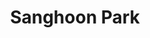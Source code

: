 ---
# Display name
name: Sanghoon Park
# Username (this should match the folder name)
authors:
- Sanghoon Park

# Short bio (displayed in user profile at end of posts)
bio: 

    
# Enter email to display Gravatar (if Gravatar enabled in Config)
email: ""

# Interest shown on the main page
# interests:
# - Transitional Justice
# - Authoritarianism

# Organizations/Affiliations
organizations:
# - name: National Cheng Kung University
#   url: "https://www.ncku.edu.tw/"
  
# Role/position
role: Senior researcher <br/> [Kangwon Institute for Unification Studies, Republic of Korea](https://kius.kangwon.ac.kr/) <br/> [Personal website](https://sanghoon-park.com/)

# Social/Academic Networking
# For available icons, see: https://sourcethemes.com/academic/docs/widgets/#icons
#   For an email link, use "fas" icon pack, "envelope" icon, and a link in the
#   form "mailto:your-email@example.com" or "#contact" for contact widget.
# social:
# - icon: envelope
#   icon_pack: fas
#   link: mailto:howard.hl.liu@gmail.com
# - icon: twitter
#   icon_pack: fab
#   link: https://twitter.com/haoliuhoward
# - icon: google-scholar
#   icon_pack: ai
#   link: https://scholar.google.com/citations?user=63cHmyAAAAAJ&hl=en&citsig=AMD79or9Vlegpr0-m-JmGzsddPIcTAZ2BA
# - icon: github
#   icon_pack: fab
#   link: https://github.com/haoliuhoward
# - icon: calendar-alt
#   icon_pack: far
#   link: https://calendly.com/howard-hl-liu/office-hour-meeting-15-minutes
# Link to a PDF of your resume/CV from the About widget.
# To enable, copy your resume/CV to `static/files/cv.pdf` and uncomment the lines below.  
# - icon: cv
#   icon_pack: ai
#   link: files/liu_cv.pdf
  
# Is this the primary user of the site?
superuser: false
title: Sanghoon Park

# Organizational groups that you belong to (for People widget)
#   Set this to `[]` or comment out if you are not using People widget.  
user_groups:
# - Principal Investigators
# - Current Co-Investigators
- Alumni

---